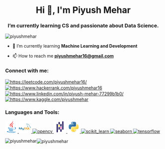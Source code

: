 <!-- ### Hi there 👋

**piyushmehar/piyushmehar** is a ✨ _special_ ✨ repository because its `README.md` (this file) appears on your GitHub profile.

Here are some ideas to get you started:

- 🌱 I’m currently learning CS
- 👯 I’m looking to collaborate on open source 
- 🤔 I’m looking for help with coding 
- 📫 How to reach me: https://twitter.com/piyushmehar 
- 🌟Linked In https://www.linkedin.com/in/piyush-mehar-77299b1b0/

![GitHub Streak](https://github-readme-streak-stats.herokuapp.com/?user=piyushmehar)
 -->
 
<h1 align="center">Hi 👋, I'm Piyush Mehar</h1>
<h3 align="center">I’m currently learning CS and passionate about Data Science.</h3>

<p align="left"> <img src="https://komarev.com/ghpvc/?username=piyushmehar&label=Profile%20views&color=0e75b6&style=flat" alt="piyushmehar" /> </p>

- 🌱 I’m currently learning **Machine Learning and Development**

- 📫 How to reach me **piyushmehar16@gmail.com**

<h3 align="left">Connect with me:</h3>
<p align="left">
<a href="https://leetcode.com/piyushmehar16/" target="blank"><img align="center" src="https://raw.githubusercontent.com/rahuldkjain/github-profile-readme-generator/master/src/images/icons/Social/leet-code.svg" alt="https://leetcode.com/piyushmehar16/" height="30" width="40" /></a>
<a href="https://www.hackerrank.com/piyushmehar16" target="blank"><img align="center" src="https://raw.githubusercontent.com/rahuldkjain/github-profile-readme-generator/master/src/images/icons/Social/hackerrank.svg" alt="https://www.hackerrank.com/piyushmehar16" height="30" width="40" /></a>
<a href="https://www.linkedin.com/in/piyush-mehar-77299b1b0/" target="blank"><img align="center" src="https://raw.githubusercontent.com/rahuldkjain/github-profile-readme-generator/master/src/images/icons/Social/linked-in-alt.svg" alt="https://www.linkedin.com/in/piyush-mehar-77299b1b0/" height="30" width="40" /></a>
<a href=https://www.kaggle.com/piyushmehar" target="blank"><img align="center" src="https://raw.githubusercontent.com/rahuldkjain/github-profile-readme-generator/master/src/images/icons/Social/kaggle.svg" alt="https://www.kaggle.com/piyushmehar" height="30" width="40" /></a>
</p>

<h3 align="left">Languages and Tools:</h3>
<p align="left"> <a href="https://www.java.com" target="_blank" rel="noreferrer"> <img src="https://raw.githubusercontent.com/devicons/devicon/master/icons/java/java-original.svg" alt="java" width="40" height="40"/> </a> <a href="https://www.mysql.com/" target="_blank" rel="noreferrer"> <img src="https://raw.githubusercontent.com/devicons/devicon/master/icons/mysql/mysql-original-wordmark.svg" alt="mysql" width="40" height="40"/> </a> <a href="https://opencv.org/" target="_blank" rel="noreferrer"> <img src="https://www.vectorlogo.zone/logos/opencv/opencv-icon.svg" alt="opencv" width="40" height="40"/> </a> <a href="https://pandas.pydata.org/" target="_blank" rel="noreferrer"> <img src="https://raw.githubusercontent.com/devicons/devicon/2ae2a900d2f041da66e950e4d48052658d850630/icons/pandas/pandas-original.svg" alt="pandas" width="40" height="40"/> </a> <a href="https://www.python.org" target="_blank" rel="noreferrer"> <img src="https://raw.githubusercontent.com/devicons/devicon/master/icons/python/python-original.svg" alt="python" width="40" height="40"/> </a> <a href="https://scikit-learn.org/" target="_blank" rel="noreferrer"> <img src="https://upload.wikimedia.org/wikipedia/commons/0/05/Scikit_learn_logo_small.svg" alt="scikit_learn" width="40" height="40"/> </a> <a href="https://seaborn.pydata.org/" target="_blank" rel="noreferrer"> <img src="https://seaborn.pydata.org/_images/logo-mark-lightbg.svg" alt="seaborn" width="40" height="40"/> </a> <a href="https://www.tensorflow.org" target="_blank" rel="noreferrer"> <img src="https://www.vectorlogo.zone/logos/tensorflow/tensorflow-icon.svg" alt="tensorflow" width="40" height="40"/> </a> </p>

<p><img align="left" src="https://github-readme-stats.vercel.app/api/top-langs?username=piyushmehar&show_icons=true&locale=en&layout=compact&theme=dark" alt="piyushmehar" /></p>

<!-- <p>&nbsp;<img align="center" src="https://github-readme-stats.vercel.app/api?username=piyushmehar&show_icons=true&locale=en" alt="piyushmehar" /></p> -->

<p><img align="center" src="https://github-readme-streak-stats.herokuapp.com/?user=piyushmehar&theme=dark" alt="piyushmehar" /></p>
